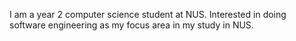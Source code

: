 I am a year 2 computer science student at NUS. Interested in doing software engineering as my focus area in my study in NUS. 
